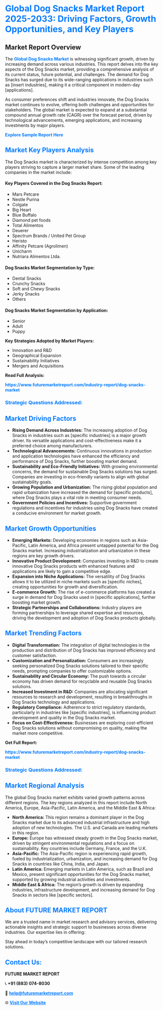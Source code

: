 <h1 style="color: #007BFF;">Global Dog Snacks Market Report 2025-2033: Driving Factors, Growth Opportunities, and Key Players</h1>

<section id="overview">
<h2>Market Report Overview</h2>
<p>The <a href="https://www.futuremarketreport.com/industry-report/dog-snacks-market" style="color: #007BFF; text-decoration: none;"><strong>Global Dog Snacks Market</strong></a> is witnessing significant growth, driven by increasing demand across various industries. This report delves into the key aspects of the Dog Snacks market, providing a comprehensive analysis of its current status, future potential, and challenges. The demand for Dog Snacks has surged due to its wide-ranging applications in industries such as [insert industries], making it a critical component in modern-day [applications].</p>
<p>As consumer preferences shift and industries innovate, the Dog Snacks market continues to evolve, offering both challenges and opportunities for stakeholders. The global market is expected to expand at a substantial compound annual growth rate (CAGR) over the forecast period, driven by technological advancements, emerging applications, and increasing investments by major players.</p>
</section>

<section id="overview">
<p><a href="https://www.futuremarketreport.com/request-sample/reportId=83877" style="color: #007BFF; text-decoration: none;"><strong>Explore Sample Report Here</strong></a></p>
</section>

<section id="key-players">
<h2 style="color: #007BFF;">Market Key Players Analysis</h2>
<p>The Dog Snacks market is characterized by intense competition among key players striving to capture a larger market share. Some of the leading companies in the market include:</p>
<h4>Key Players Covered in the Dog Snacks Report:</h4>
<ul><li>Mars Petcare</li><li>Nestle Purina</li><li>Colgate</li><li>Big Heart</li><li>Blue Buffalo</li><li>Diamond pet foods</li><li>Total Alimentos</li><li>Deuerer</li><li>Spectrum Brands / United Pet Group</li><li>Heristo</li><li>Affinity Petcare (Agrolimen)</li><li>Unicharm</li><li>Nutriara Alimentos Ltda.</li></ul>
<h4>Dog Snacks Market Segmentation by Type:</h4>
<ul><li>Dental Snacks</li><li>Crunchy Snacks</li><li>Soft and Chewy Snacks</li><li>Jerky Snacks</li><li>Others</li></ul>

<h4>Dog Snacks Market Segmentation by Application:</h4>
<ul><li>Senior</li><li>Adult</li><li>Puppy</li></ul>
<p><strong>Key Strategies Adopted by Market Players:</strong></p>
<ul>
<li>Innovation and R&D</li>
<li>Geographical Expansion</li>
<li>Sustainability Initiatives</li>
<li>Mergers and Acquisitions</li>
</ul>
</section>

<section>
<p><strong>Read Full Analysis: </strong></p><a href="https://www.futuremarketreport.com/industry-report/dog-snacks-market" style="color: #007BFF; text-decoration: none;"><strong>https://www.futuremarketreport.com/industry-report/dog-snacks-market</strong></a>
<h3 style="color: #007BFF;">Strategic Questions Addressed:</h3>
</section>

<section id="driving-factors">
<h2 style="color: #007BFF;">Market Driving Factors</h2>
<ul>
<li><strong>Rising Demand Across Industries:</strong> The increasing adoption of Dog Snacks in industries such as [specific industries] is a major growth driver. Its versatile applications and cost-effectiveness make it a preferred choice among manufacturers.</li>
<li><strong>Technological Advancements:</strong> Continuous innovations in production and application technologies have enhanced the efficiency and performance of Dog Snacks, further boosting market demand.</li>
<li><strong>Sustainability and Eco-Friendly Initiatives:</strong> With growing environmental concerns, the demand for sustainable Dog Snacks solutions has surged. Companies are investing in eco-friendly variants to align with global sustainability goals.</li>
<li><strong>Growing Population and Urbanization:</strong> The rising global population and rapid urbanization have increased the demand for [specific products], where Dog Snacks plays a vital role in meeting consumer needs.</li>
<li><strong>Government Policies and Incentives:</strong> Supportive government regulations and incentives for industries using Dog Snacks have created a conducive environment for market growth.</li>
</ul>
</section>

<section id="growth-opportunities">
<h2 style="color: #007BFF;">Market Growth Opportunities</h2>
<ul>
<li><strong>Emerging Markets:</strong> Developing economies in regions such as Asia-Pacific, Latin America, and Africa present untapped potential for the Dog Snacks market. Increasing industrialization and urbanization in these regions are key growth drivers.</li>
<li><strong>Innovative Product Development:</strong> Companies investing in R&D to create innovative Dog Snacks products with enhanced features and applications are likely to gain a competitive edge.</li>
<li><strong>Expansion into Niche Applications:</strong> The versatility of Dog Snacks allows it to be utilized in niche markets such as [specific niches], creating opportunities for growth and diversification.</li>
<li><strong>E-commerce Growth:</strong> The rise of e-commerce platforms has created a surge in demand for Dog Snacks used in [specific applications], further boosting market growth.</li>
<li><strong>Strategic Partnerships and Collaborations:</strong> Industry players are forming partnerships to leverage shared expertise and resources, driving the development and adoption of Dog Snacks products globally.</li>
</ul>
</section>

<section id="trending-factors">
<h2 style="color: #007BFF;">Market Trending Factors</h2>
<ul>
<li><strong>Digital Transformation:</strong> The integration of digital technologies in the production and distribution of Dog Snacks has improved efficiency and customer satisfaction.</li>
<li><strong>Customization and Personalization:</strong> Consumers are increasingly seeking personalized Dog Snacks solutions tailored to their specific needs, prompting companies to offer customizable options.</li>
<li><strong>Sustainability and Circular Economy:</strong> The push towards a circular economy has driven demand for recyclable and reusable Dog Snacks solutions.</li>
<li><strong>Increased Investment in R&D:</strong> Companies are allocating significant resources to research and development, resulting in breakthroughs in Dog Snacks technology and applications.</li>
<li><strong>Regulatory Compliance:</strong> Adherence to strict regulatory standards, particularly in industries like [specific industries], is influencing product development and quality in the Dog Snacks market.</li>
<li><strong>Focus on Cost-Effectiveness:</strong> Businesses are exploring cost-efficient Dog Snacks solutions without compromising on quality, making the market more competitive.</li>
</ul>
</section>

<section>
<p><strong>Get Full Report: </strong></p><a href="https://www.futuremarketreport.com/industry-report/dog-snacks-market" style="color: #007BFF; text-decoration: none;"><strong>https://www.futuremarketreport.com/industry-report/dog-snacks-market</strong></a>
<h3 style="color: #007BFF;">Strategic Questions Addressed:</h3>
</section>


<section id="regional-analysis">
<h2 style="color: #007BFF;">Market Regional Analysis</h2>
<p>The global Dog Snacks market exhibits varied growth patterns across different regions. The key regions analyzed in this report include North America, Europe, Asia-Pacific, Latin America, and the Middle East & Africa:</p>
<ul>
<li><strong>North America:</strong> This region remains a dominant player in the Dog Snacks market due to its advanced industrial infrastructure and high adoption of new technologies. The U.S. and Canada are leading markets in this region.</li>
<li><strong>Europe:</strong> Europe has witnessed steady growth in the Dog Snacks market, driven by stringent environmental regulations and a focus on sustainability. Key countries include Germany, France, and the U.K.</li>
<li><strong>Asia-Pacific:</strong> The Asia-Pacific region is experiencing rapid growth, fueled by industrialization, urbanization, and increasing demand for Dog Snacks in countries like China, India, and Japan.</li>
<li><strong>Latin America:</strong> Emerging markets in Latin America, such as Brazil and Mexico, present significant opportunities for the Dog Snacks market, supported by growing industrial activities and investments.</li>
<li><strong>Middle East & Africa:</strong> The region’s growth is driven by expanding industries, infrastructure development, and increasing demand for Dog Snacks in sectors like [specific sectors].</li>
</ul>
</section>

<footer>
<h2 style="color: #007BFF;">About FUTURE MARKET REPORT</h2>
<p>We are a trusted name in market research and advisory services, delivering actionable insights and strategic support to businesses across diverse industries. Our expertise lies in offering:</p>

<p>Stay ahead in today’s competitive landscape with our tailored research solutions.</p>

<h2 style="color: #007BFF;">Contact Us:</h2>
<p><strong>FUTURE MARKET REPORT</strong></p>
<p>📞 <strong>+91 (883) 074-8030</strong></p>
<p>📧 <strong><a href="mailto:help@futuremarketreport.com" style="color: #007BFF;">help@futuremarketreport.com</a></strong></p>
<p>🌐 <strong><a href="https://www.futuremarketreport.com/" style="color: #007BFF;">Visit Our Website</a></strong></p>
</footer>